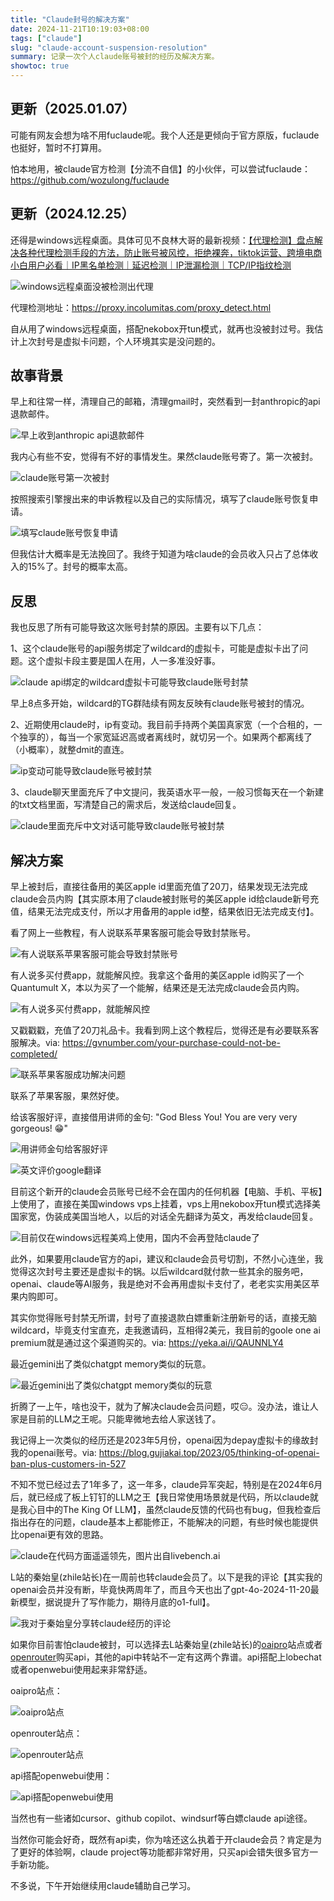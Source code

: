```yaml
---
title: "Claude封号的解决方案"
date: 2024-11-21T10:19:03+08:00
tags: ["claude"]
slug: "claude-account-suspension-resolution"
summary: 记录一次个人claude账号被封的经历及解决方案。
showtoc: true
---
```


## 更新（2025.01.07）

可能有网友会想为啥不用fuclaude呢。我个人还是更倾向于官方原版，fuclaude也挺好，暂时不打算用。

怕本地用，被claude官方检测【分流不自信】的小伙伴，可以尝试fuclaude：https://github.com/wozulong/fuclaude

## 更新（2024.12.25）

还得是windows远程桌面。具体可见不良林大哥的最新视频：[【代理检测】盘点解决各种代理检测手段的方法，防止账号被风控，拒绝裸奔，tiktok运营、跨境电商小白用户必看｜IP黑名单检测｜延迟检测｜IP泄漏检测｜TCP/IP指纹检测](https://www.youtube.com/watch?v=_EoccSHSiAU)

![windows远程桌面没被检测出代理](https://cdn.sa.net/2024/12/25/6t3i1VvRMZmO8HG.webp)

代理检测地址：https://proxy.incolumitas.com/proxy_detect.html

自从用了windows远程桌面，搭配nekobox开tun模式，就再也没被封过号。我估计上次封号是虚拟卡问题，个人环境其实是没问题的。

## 故事背景

早上和往常一样，清理自己的邮箱，清理gmail时，突然看到一封anthropic的api退款邮件。

![早上收到anthropic api退款邮件](https://cdn.sa.net/2024/11/21/DgMXEQU6vrLFVZy.webp)

我内心有些不安，觉得有不好的事情发生。果然claude账号寄了。第一次被封。

![claude账号第一次被封](https://cdn.sa.net/2024/11/21/9L4IuX6mQsl3xjh.webp)

按照搜索引擎搜出来的申诉教程以及自己的实际情况，填写了claude账号恢复申请。

![填写claude账号恢复申请](https://cdn.sa.net/2024/11/21/fXrMtoiOhsHGkAQ.webp)

但我估计大概率是无法挽回了。我终于知道为啥claude的会员收入只占了总体收入的15%了。封号的概率太高。

## 反思

我也反思了所有可能导致这次账号封禁的原因。主要有以下几点：

1、这个claude账号的api服务绑定了wildcard的虚拟卡，可能是虚拟卡出了问题。这个虚拟卡段主要是国人在用，人一多准没好事。

![claude api绑定的wildcard虚拟卡可能导致claude账号封禁](https://cdn.sa.net/2024/11/21/TfDmOGU6VoeRB5Y.webp)

早上8点多开始，wildcard的TG群陆续有网友反映有claude账号被封的情况。

2、近期使用claude时，ip有变动。我目前手持两个美国真家宽（一个合租的，一个独享的），每当一个家宽延迟高或者离线时，就切另一个。如果两个都离线了（小概率），就整dmit的直连。

![ip变动可能导致claude账号被封禁](https://cdn.sa.net/2024/11/21/icVqt3gEePLyaOp.webp)

3、claude聊天里面充斥了中文提问，我英语水平一般，一般习惯每天在一个新建的txt文档里面，写清楚自己的需求后，发送给claude回复。

![claude里面充斥中文对话可能导致claude账号被封禁](https://cdn.sa.net/2024/11/21/eFRSv9CuWtak2No.webp)

## 解决方案

早上被封后，直接往备用的美区apple id里面充值了20刀，结果发现无法完成claude会员内购【其实原本用了claude被封账号的美区apple id给claude新号充值，结果无法完成支付，所以才用备用的apple id整，结果依旧无法完成支付】。

看了网上一些教程，有人说联系苹果客服可能会导致封禁账号。

![有人说联系苹果客服可能会导致封禁账号](https://cdn.sa.net/2024/11/21/ebr3iGjTE1Rukl5.webp)

有人说多买付费app，就能解风控。我拿这个备用的美区apple id购买了一个Quantumult X，本以为买了一个能解，结果还是无法完成claude会员内购。

![有人说多买付费app，就能解风控](https://cdn.sa.net/2024/11/21/pOAGUJXgxfYDi7j.webp)

又戳戳戳，充值了20刀礼品卡。我看到网上这个教程后，觉得还是有必要联系客服解决。via: https://gvnumber.com/your-purchase-could-not-be-completed/

![联系苹果客服成功解决问题](https://cdn.sa.net/2024/11/21/h6CzMPHKLiqWtUN.webp)

联系了苹果客服，果然好使。

给该客服好评，直接借用讲师的金句: "God Bless You! You are very very gorgeous! 😁"

![用讲师金句给客服好评](https://cdn.sa.net/2024/11/21/KCaLYknQev5yuxr.webp)

![英文评价google翻译](https://cdn.sa.net/2024/11/21/b7tiJexWT9HUg8Z.webp)

目前这个新开的claude会员账号已经不会在国内的任何机器【电脑、手机、平板】上使用了，直接在美国windows vps上挂着，vps上用nekobox开tun模式选择美国家宽，伪装成美国当地人，以后的对话全先翻译为英文，再发给claude回复。

![目前仅在windows远程美鸡上使用，国内不会再登陆claude了](https://cdn.sa.net/2024/11/21/vQiZGEHztBR86r2.webp)

此外，如果要用claude官方的api，建议和claude会员号切割，不然小心连坐，我觉得这次封号主要还是虚拟卡的锅。以后wildcard就付款一些其余的服务吧，openai、claude等AI服务，我是绝对不会再用虚拟卡支付了，老老实实用美区苹果内购即可。

其实你觉得账号封禁无所谓，封号了直接退款白嫖重新注册新号的话，直接无脑wildcard，毕竟支付宝直充，走我邀请码，互相得2美元，我目前的goole one ai premium就是通过这个渠道购买的。via: https://yeka.ai/i/QAUNNLY4

最近gemini出了类似chatgpt memory类似的玩意。

![最近gemini出了类似chatgpt memory类似的玩意](https://cdn.sa.net/2024/11/21/mYoaugQNlUR5eqO.webp)

折腾了一上午，啥也没干，就为了解决claude会员问题，哎😑。没办法，谁让人家是目前的LLM之王呢。只能卑微地去给人家送钱了。

我记得上一次类似的经历还是2023年5月份，openai因为depay虚拟卡的缘故封我的openai账号。via: https://blog.gujiakai.top/2023/05/thinking-of-openai-ban-plus-customers-in-527

不知不觉已经过去了1年多了，这一年多，claude异军突起，特别是在2024年6月后，就已经成了板上钉钉的LLM之王【我日常使用场景就是代码，所以claude就是我心目中的The King Of LLM】，虽然claude反馈的代码也有bug，但我检查后指出存在的问题，claude基本上都能修正，不能解决的问题，有些时候也能提供比openai更有效的思路。

![claude在代码方面遥遥领先，图片出自livebench.ai](https://cdn.sa.net/2024/11/21/rOaHpGB2S49AvEV.webp)

L站的秦始皇(zhile站长)在一周前也转claude会员了。以下是我的评论【其实我的openai会员并没有断，毕竟快两周年了，而且今天也出了gpt-4o-2024-11-20最新模型，据说提升了写作能力，期待月底的o1-full】。

![我对于秦始皇分享转claude经历的评论](https://cdn.sa.net/2024/11/21/9bCJ3wy8Vd5kPWt.webp)

如果你目前害怕claude被封，可以选择去L站秦始皇(zhile站长)的[oaipro](https://api.oaipro.com/register?aff=v12z)站点或者[openrouter](https://openrouter.ai)购买api，其他的api中转站不一定有这两个靠谱。api搭配上lobechat或者openwebui使用起来非常舒适。

oaipro站点：

![oaipro站点](https://cdn.sa.net/2024/11/21/j1wxBXZFICpf4qM.webp)

openrouter站点：

![openrouter站点](https://cdn.sa.net/2024/11/21/p1xIrLh6PmVYs2y.webp)

api搭配openwebui使用：

![api搭配openwebui使用](https://cdn.sa.net/2024/11/21/8qxGYenlA6vBQ7o.webp)

当然也有一些诸如cursor、github copilot、windsurf等白嫖claude api途径。

当然你可能会好奇，既然有api卖，你为啥还这么执着于开claude会员？肯定是为了更好的体验啊，claude project等功能都非常好用，只买api会错失很多官方一手新功能。

不多说，下午开始继续用claude辅助自己学习。

